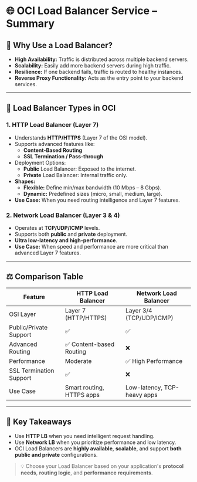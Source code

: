 # 🌐 OCI Load Balancer Service – Summary

## 🔎 Why Use a Load Balancer?
- **High Availability:** Traffic is distributed across multiple backend servers.
- **Scalability:** Easily add more backend servers during high traffic.
- **Resilience:** If one backend fails, traffic is routed to healthy instances.
- **Reverse Proxy Functionality:** Acts as the entry point to your backend services.

---

## 🧭 Load Balancer Types in OCI

### 1. **HTTP Load Balancer (Layer 7)**
- Understands **HTTP/HTTPS** (Layer 7 of the OSI model).
- Supports advanced features like:
  - **Content-Based Routing**
  - **SSL Termination / Pass-through**
- Deployment Options:
  - **Public** Load Balancer: Exposed to the internet.
  - **Private** Load Balancer: Internal traffic only.
- **Shapes:**
  - **Flexible:** Define min/max bandwidth (10 Mbps – 8 Gbps).
  - **Dynamic:** Predefined sizes (micro, small, medium, large).
- **Use Case:** When you need routing intelligence and Layer 7 features.

### 2. **Network Load Balancer (Layer 3 & 4)**
- Operates at **TCP/UDP/ICMP** levels.
- Supports both **public** and **private** deployment.
- **Ultra low-latency and high-performance**.
- **Use Case:** When speed and performance are more critical than advanced Layer 7 features.

---

## ⚖️ Comparison Table

| Feature                         | HTTP Load Balancer        | Network Load Balancer     |
|-------------------------------|---------------------------|---------------------------|
| OSI Layer                      | Layer 7 (HTTP/HTTPS)      | Layer 3/4 (TCP/UDP/ICMP)  |
| Public/Private Support         | ✅                         | ✅                         |
| Advanced Routing               | ✅ Content-based Routing   | ❌                         |
| Performance                    | Moderate                   | ✅ High Performance        |
| SSL Termination Support        | ✅                         | ❌                         |
| Use Case                       | Smart routing, HTTPS apps | Low-latency, TCP-heavy apps |

---

## 🎯 Key Takeaways
- Use **HTTP LB** when you need intelligent request handling.
- Use **Network LB** when you prioritize performance and low latency.
- OCI Load Balancers are **highly available**, **scalable**, and support **both public and private** configurations.

> 💡 Choose your Load Balancer based on your application's **protocol needs**, **routing logic**, and **performance requirements**.

